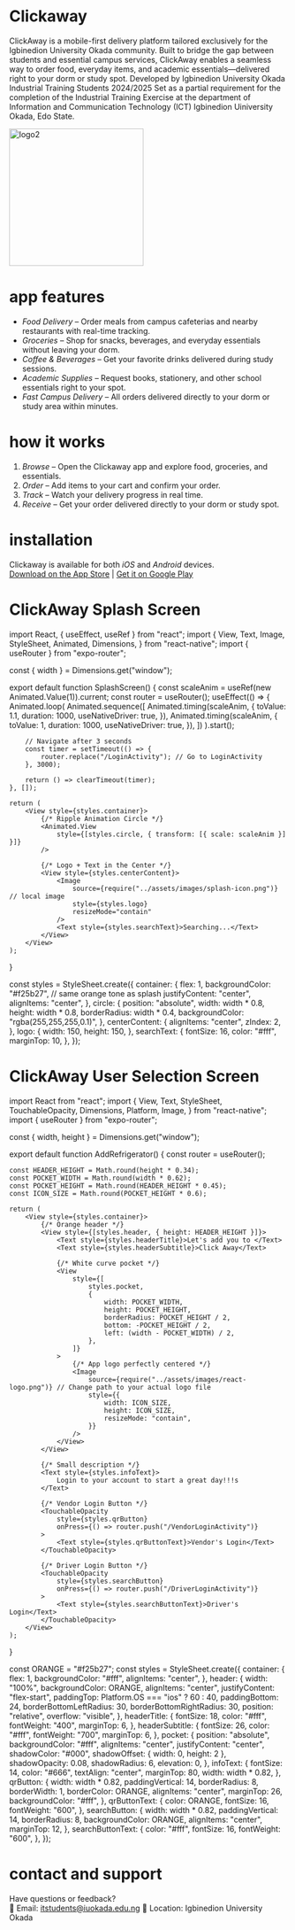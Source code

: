 # Clickaway
ClickAway is a mobile-first delivery platform tailored exclusively for the Igbinedion University Okada community. Built to bridge the gap between students and essential campus services, ClickAway enables a seamless way to order food, everyday items, and academic essentials—delivered right to your dorm or study spot. Developed by Igbinedion University Okada Industrial Training Students 2024/2025 Set as a partial requirement for the completion of the Industrial Training Exercise at the department of Information and Communication Technology (ICT) Igbinedion Uiniversity Okada, Edo State.

<img width="243" height="248" alt="logo2" src="https://github.com/user-attachments/assets/8d67d1ee-7af7-4c80-9ce6-76f999fe4f6c" />

# app features 
- *Food Delivery* – Order meals from campus cafeterias and nearby restaurants with real-time tracking.
- *Groceries* – Shop for snacks, beverages, and everyday essentials without leaving your dorm.
- *Coffee & Beverages* – Get your favorite drinks delivered during study sessions.
- *Academic Supplies* – Request books, stationery, and other school essentials right to your spot.
- *Fast Campus Delivery* – All orders delivered directly to your dorm or study area within minutes.

 # how it works
 1. *Browse* – Open the Clickaway app and explore food, groceries, and essentials.
2. *Order* – Add items to your cart and confirm your order.
3. *Track* – Watch your delivery progress in real time.
4. *Receive* – Get your order delivered directly to your dorm or study spot.

 # installation 
 Clickaway is available for both *iOS* and *Android* devices.  
[Download on the App Store](#) | [Get it on Google Play](#)
# ClickAway Splash Screen
import React, { useEffect, useRef } from "react";
import {
    View,
    Text,
    Image,
    StyleSheet,
    Animated,
    Dimensions,
} from "react-native";
import { useRouter } from "expo-router";

const { width } = Dimensions.get("window");

export default function SplashScreen() {
    const scaleAnim = useRef(new Animated.Value(1)).current;
    const router = useRouter();
    useEffect(() => {
        Animated.loop(
            Animated.sequence([
                Animated.timing(scaleAnim, {
                    toValue: 1.1,
                    duration: 1000,
                    useNativeDriver: true,
                }),
                Animated.timing(scaleAnim, {
                    toValue: 1,
                    duration: 1000,
                    useNativeDriver: true,
                }),
            ])
        ).start();


        // Navigate after 3 seconds
        const timer = setTimeout(() => {
            router.replace("/LoginActivity"); // Go to LoginActivity
        }, 3000);

        return () => clearTimeout(timer);
    }, []);

    return (
        <View style={styles.container}>
            {/* Ripple Animation Circle */}
            <Animated.View
                style={[styles.circle, { transform: [{ scale: scaleAnim }] }]}
            />

            {/* Logo + Text in the Center */}
            <View style={styles.centerContent}>
                <Image
                    source={require("../assets/images/splash-icon.png")} // local image
                    style={styles.logo}
                    resizeMode="contain"
                />
                <Text style={styles.searchText}>Searching...</Text>
            </View>
        </View>
    );
}

const styles = StyleSheet.create({
    container: {
        flex: 1,
        backgroundColor: "#f25b27", // same orange tone as splash
        justifyContent: "center",
        alignItems: "center",
    },
    circle: {
        position: "absolute",
        width: width * 0.8,
        height: width * 0.8,
        borderRadius: width * 0.4,
        backgroundColor: "rgba(255,255,255,0.1)",
    },
    centerContent: {
        alignItems: "center",
        zIndex: 2,
    },
    logo: {
        width: 150,
        height: 150,
    },
    searchText: {
        fontSize: 16,
        color: "#fff",
        marginTop: 10,
    },
});

# ClickAway User Selection Screen
import React from "react";
import {
    View,
    Text,
    StyleSheet,
    TouchableOpacity,
    Dimensions,
    Platform,
    Image,
} from "react-native";
import { useRouter } from "expo-router";

const { width, height } = Dimensions.get("window");

export default function AddRefrigerator() {
    const router = useRouter();

    const HEADER_HEIGHT = Math.round(height * 0.34);
    const POCKET_WIDTH = Math.round(width * 0.62);
    const POCKET_HEIGHT = Math.round(HEADER_HEIGHT * 0.45);
    const ICON_SIZE = Math.round(POCKET_HEIGHT * 0.6);

    return (
        <View style={styles.container}>
            {/* Orange header */}
            <View style={[styles.header, { height: HEADER_HEIGHT }]}>
                <Text style={styles.headerTitle}>Let's add you to </Text>
                <Text style={styles.headerSubtitle}>Click Away</Text>

                {/* White curve pocket */}
                <View
                    style={[
                        styles.pocket,
                        {
                            width: POCKET_WIDTH,
                            height: POCKET_HEIGHT,
                            borderRadius: POCKET_HEIGHT / 2,
                            bottom: -POCKET_HEIGHT / 2,
                            left: (width - POCKET_WIDTH) / 2,
                        },
                    ]}
                >
                    {/* App logo perfectly centered */}
                    <Image
                        source={require("../assets/images/react-logo.png")} // Change path to your actual logo file
                        style={{
                            width: ICON_SIZE,
                            height: ICON_SIZE,
                            resizeMode: "contain",
                        }}
                    />
                </View>
            </View>

            {/* Small description */}
            <Text style={styles.infoText}>
                Login to your account to start a great day!!!s
            </Text>

            {/* Vendor Login Button */}
            <TouchableOpacity
                style={styles.qrButton}
                onPress={() => router.push("/VendorLoginActivity")}
            >
                <Text style={styles.qrButtonText}>Vendor's Login</Text>
            </TouchableOpacity>

            {/* Driver Login Button */}
            <TouchableOpacity
                style={styles.searchButton}
                onPress={() => router.push("/DriverLoginActivity")}
            >
                <Text style={styles.searchButtonText}>Driver's Login</Text>
            </TouchableOpacity>
        </View>
    );
}

const ORANGE = "#f25b27";
const styles = StyleSheet.create({
    container: {
        flex: 1,
        backgroundColor: "#fff",
        alignItems: "center",
    },
    header: {
        width: "100%",
        backgroundColor: ORANGE,
        alignItems: "center",
        justifyContent: "flex-start",
        paddingTop: Platform.OS === "ios" ? 60 : 40,
        paddingBottom: 24,
        borderBottomLeftRadius: 30,
        borderBottomRightRadius: 30,
        position: "relative",
        overflow: "visible",
    },
    headerTitle: {
        fontSize: 18,
        color: "#fff",
        fontWeight: "400",
        marginTop: 6,
    },
    headerSubtitle: {
        fontSize: 26,
        color: "#fff",
        fontWeight: "700",
        marginTop: 6,
    },
    pocket: {
        position: "absolute",
        backgroundColor: "#fff",
        alignItems: "center",
        justifyContent: "center",
        shadowColor: "#000",
        shadowOffset: { width: 0, height: 2 },
        shadowOpacity: 0.08,
        shadowRadius: 6,
        elevation: 0,
    },
    infoText: {
        fontSize: 14,
        color: "#666",
        textAlign: "center",
        marginTop: 80,
        width: width * 0.82,
    },
    qrButton: {
        width: width * 0.82,
        paddingVertical: 14,
        borderRadius: 8,
        borderWidth: 1,
        borderColor: ORANGE,
        alignItems: "center",
        marginTop: 26,
        backgroundColor: "#fff",
    },
    qrButtonText: {
        color: ORANGE,
        fontSize: 16,
        fontWeight: "600",
    },
    searchButton: {
        width: width * 0.82,
        paddingVertical: 14,
        borderRadius: 8,
        backgroundColor: ORANGE,
        alignItems: "center",
        marginTop: 12,
    },
    searchButtonText: {
        color: "#fff",
        fontSize: 16,
        fontWeight: "600",
    },
});
# contact and support
Have questions or feedback?  
📧 Email:  itstudents@iuokada.edu.ng
📍 Location: Igbinedion University Okada
